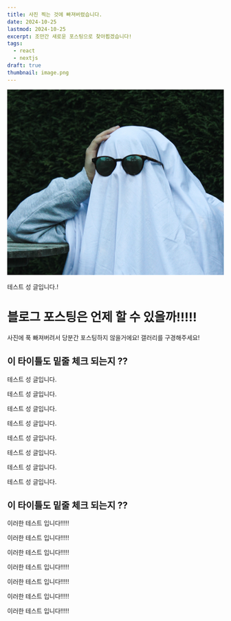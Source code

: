 ```yaml
---
title: 사진 찍는 것에 빠져버렸습니다.
date: 2024-10-25
lastmod: 2024-10-25
excerpt: 조만간 새로운 포스팅으로 찾아뵙겠습니다!
tags:
  - react
  - nextjs
draft: true
thumbnail: image.png
---
```


![](./images/ghost.jpeg)

테스트 성 글입니다.!

# 블로그 포스팅은 언제 할 수 있을까!!!!!

사진에 푹 빠져버려서 당분간 포스팅하지 않을거에요! 갤러리를 구경해주세요!

## 이 타이틀도 밑줄 체크 되는지 ??

테스트 성 글입니다.

테스트 성 글입니다.

테스트 성 글입니다.

테스트 성 글입니다.

테스트 성 글입니다.

테스트 성 글입니다.

테스트 성 글입니다.

테스트 성 글입니다.

## 이 타이틀도 밑줄 체크 되는지 ??

이러한 테스트 입니다!!!!!

이러한 테스트 입니다!!!!!

이러한 테스트 입니다!!!!!

이러한 테스트 입니다!!!!!

이러한 테스트 입니다!!!!!

이러한 테스트 입니다!!!!!

이러한 테스트 입니다!!!!!
